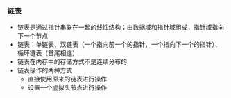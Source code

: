 ### 链表
   - 链表是通过指针串联在一起的线性结构；由数据域和指针域组成，指针域指向下一个节点
   - 链表：单链表、双链表（一个指向前一个的指针，一个指向下一个的指针）、循环链表（首尾相连）
   - 链表在内存中的存储方式不是连续分布的
   - 链表操作的两种方式
      - 直接使用原来的链表进行操作
      - 设置一个虚拟头节点进行操作